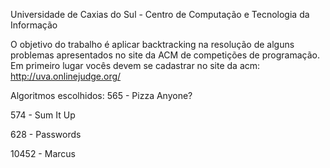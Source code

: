 Universidade de Caxias do Sul - Centro de Computação e Tecnologia da Informação 

O objetivo do trabalho é aplicar backtracking na resolução de alguns problemas apresentados no site da ACM
de competições de programação. Em primeiro lugar vocês devem se cadastrar no site da acm:
http://uva.onlinejudge.org/

Algoritmos escolhidos:
565 - Pizza Anyone?

574 - Sum It Up

628 - Passwords

10452 - Marcus
